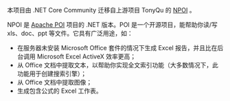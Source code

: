 本项目由 .NET Core Community 迁移自上游项目 TonyQu 的 [NPOI](https://github.com/tonyqus/npoi) 。

NPOI 是 [Apache POI](https://github.com/poi) 项目的 .NET 版本。POI 是一个开源项目，能帮助你读/写 xls、doc、ppt 等文件。它具有广泛用途，如：

* 在服务器未安装 Microsoft Office 套件的情况下生成 Excel 报告，并且比在后台调用 Microsoft Excel ActiveX 效率更高；
* 从 Office 文档中提取文本，以帮助你实现全文索引功能（大多数情况下，此功能用于创建搜索引擎）；
* 从 Office 文档中提取图像；
* 生成包含公式的 Excel 工作表。
